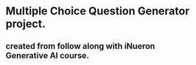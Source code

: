 # Multiple Choice Question Generator project.
## created from follow along with iNueron Generative AI course. 
